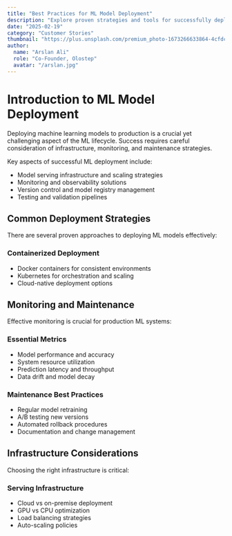 ```yaml
---
title: "Best Practices for ML Model Deployment"
description: "Explore proven strategies and tools for successfully deploying machine learning models to production."
date: "2025-02-19"
category: "Customer Stories"
thumbnail: "https://plus.unsplash.com/premium_photo-1673266633864-4cfdcf42eb9c?q=80&w=3270&auto=format&fit=crop&ixlib=rb-4.0.3&ixid=M3wxMjA3fDB8MHxwaG90by1wYWdlfHx8fGVufDB8fHx8fA%3D%3D"
author:
  name: "Arslan Ali"
  role: "Co-Founder, Olostep"
  avatar: "/arslan.jpg"
---
```


# Introduction to ML Model Deployment

Deploying machine learning models to production is a crucial yet challenging aspect of the ML lifecycle. Success requires careful consideration of infrastructure, monitoring, and maintenance strategies.

Key aspects of successful ML deployment include:

- Model serving infrastructure and scaling strategies
- Monitoring and observability solutions
- Version control and model registry management
- Testing and validation pipelines

## Common Deployment Strategies

There are several proven approaches to deploying ML models effectively:

### Containerized Deployment

- Docker containers for consistent environments
- Kubernetes for orchestration and scaling
- Cloud-native deployment options

## Monitoring and Maintenance

Effective monitoring is crucial for production ML systems:

### Essential Metrics

- Model performance and accuracy
- System resource utilization
- Prediction latency and throughput
- Data drift and model decay

### Maintenance Best Practices

- Regular model retraining
- A/B testing new versions
- Automated rollback procedures
- Documentation and change management

## Infrastructure Considerations

Choosing the right infrastructure is critical:

### Serving Infrastructure

- Cloud vs on-premise deployment
- GPU vs CPU optimization
- Load balancing strategies
- Auto-scaling policies

